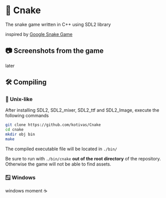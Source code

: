 # 🐍 Cnake
The snake game written in C++ using SDL2 library

inspired by [Google Snake Game](https://g.co/kgs/BTjXHz)

## 📷 Screenshots from the game
later

## 🛠️ Compiling

### 🐧 Unix-like
After installing SDL2, SDL2_mixer, SDL2_ttf and SDL2_Image, execute the following commands
```bash
git clone https://github.com/kotivas/Cnake
cd cnake
mkdir obj bin
make
```
The compiled executable file will be located in ``./bin/``

Be sure to run with `./bin/cnake` **out of the root directory** of the repository. 
Otherwise the game will not be able to find assets.

### 🪟 Windows
windows moment ☕